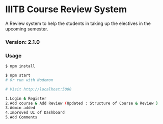 # IIITB Course Review System

A Review system to help the students in taking up the electives in the upcoming semester. 

### Version: 2.1.0

### Usage

```sh
$ npm install
```

```sh
$ npm start
# Or run with Nodemon

# Visit http://localhost:5000

1.Login & Register 
2.Add course & Add Review (Updated : Structure of Course & Review )
3.Admin added 
4.Improved UI of Dashboard
5.Add Comments 


```
